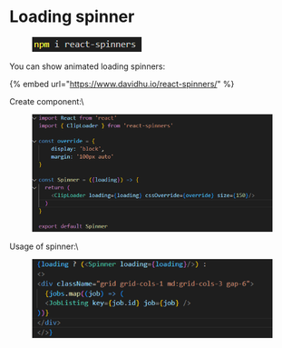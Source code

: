 # Loading spinner

<figure><img src="../.gitbook/assets/image (147).png" alt=""><figcaption></figcaption></figure>

You can show animated loading spinners:

{% embed url="https://www.davidhu.io/react-spinners/" %}

Create component:\


<figure><img src="../.gitbook/assets/image (149).png" alt=""><figcaption></figcaption></figure>

Usage of spinner:\


<figure><img src="../.gitbook/assets/image (151).png" alt=""><figcaption></figcaption></figure>
